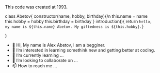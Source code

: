 This code was created at 1993.

class Abetov{
    constructor(name, hobby, birthday){/n
          this.name = name
          this.hobby = hobby
          this.birthday = birthday
    }
    introduction(){
    return `hello, my name is ${this.name} Abetov. My giftedness is ${this.hobby}.`}

}


- 👋 Hi, My name is Alex Abetov, I am a begginer.
- 👀 I’m interested in learning somethink new and getting better at coding.
- 🌱 I’m currently learning ...
- 💞️ I’m looking to collaborate on ...
- 📫 How to reach me ...

<!---
AlexAbS1993/AlexAbS1993 is a ✨ special ✨ repository because its `README.md` (this file) appears on your GitHub profile.
You can click the Preview link to take a look at your changes.
--->
